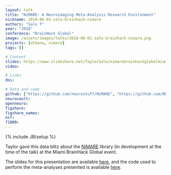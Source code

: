 ```yaml
---
layout: talk
title: "NiMARE: A Neuroimaging Meta-Analysis Research Environment"
nickname: 2018-06-01-salo-brainhack-nimare
authors: "Salo T"
year: "2018"
conference: "BrainHack Global"
image: /assets/images/talks/2018-06-01-salo-brainhack-nimare.png
projects: [athena, nimare]
tags: []

# Content
slides: https://www.slideshare.net/TaylorSalo/nimarebrainhackglobalmiami
video:

# Links
doi:

# Data and code
github: ["https://github.com/neurostuff/NiMARE", "https://github.com/NBCLab/nimare-incf-2018"]
neurovault:
openneuro:
figshare:
figshare_names:
osf:
f1000:
---
```

{% include JB/setup %}

Taylor gave this data blitz about the [NiMARE](https://github.com/neurostuff/NiMARE) library (in development at the time of the talk) at the Miami BrainHack Global event.

The slides for this presentation are available
[here](https://www.slideshare.net/TaylorSalo/nimarebrainhackglobalmiami),
and the code used to perform the meta-analyses presented is available
[here](https://github.com/NBCLab/nimare-incf-2018).

